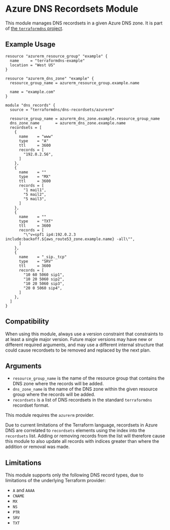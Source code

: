 # Azure DNS Recordsets Module

This module manages DNS recordsets in a given Azure DNS zone. It is part of
[the `terraformdns` project](https://terraformdns.github.io/).

## Example Usage

```hcl
resource "azurerm_resource_group" "example" {
  name     = "terraformdns-example"
  location = "West US"
}

resource "azurerm_dns_zone" "example" {
  resource_group_name = azurerm_resource_group.example.name

  name = "example.com"
}

module "dns_records" {
  source = "terraformdns/dns-recordsets/azurerm"

  resource_group_name = azurerm_dns_zone.example.resource_group_name
  dns_zone_name       = azurerm_dns_zone.example.name
  recordsets = [
    {
      name    = "www"
      type    = "A"
      ttl     = 3600
      records = [
        "192.0.2.56",
      ]
    },
    {
      name    = ""
      type    = "MX"
      ttl     = 3600
      records = [
        "1 mail1",
        "5 mail2",
        "5 mail3",
      ]
    },
    {
      name    = ""
      type    = "TXT"
      ttl     = 3600
      records = [
        "\"v=spf1 ip4:192.0.2.3 include:backoff.${aws_route53_zone.example.name} -all\"",
      ]
    },
    {
      name    = "_sip._tcp"
      type    = "SRV"
      ttl     = 3600
      records = [
        "10 60 5060 sip1",
        "10 20 5060 sip2",
        "10 20 5060 sip3",
        "20 0 5060 sip4",
      ]
    },
  ]
}
```

## Compatibility

When using this module, always use a version constraint that constraints to at
least a single major version. Future major versions may have new or different
required arguments, and may use a different internal structure that could
cause recordsets to be removed and replaced by the next plan.

## Arguments

- `resource_group_name` is the name of the resource group that contains the
  DNS zone where the records will be added.
- `dns_zone_name` is the name of the DNS zone within the given resource group
  where the records will be added.
- `recordsets` is a list of DNS recordsets in the standard `terraformdns`
  recordset format.

This module requires the `azurerm` provider.

Due to current limitations of the Terraform language, recordsets in Azure DNS
are correlated to `recordsets` elements using the index into the `recordsets`
list. Adding or removing records from the list will therefore cause this
module to also update all records with indices greater than where the
addition or removal was made.

## Limitations

This module supports only the following DNS record types, due to limitations
of the underlying Terraform provider:

- `A` and `AAAA`
- `CNAME`
- `MX`
- `NS`
- `PTR`
- `SRV`
- `TXT`
